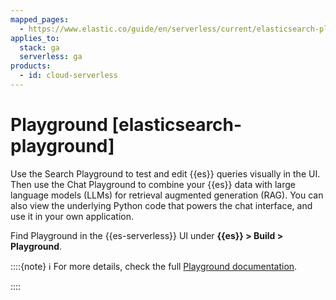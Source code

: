 ```yaml
---
mapped_pages:
  - https://www.elastic.co/guide/en/serverless/current/elasticsearch-playground.html
applies_to:
  stack: ga
  serverless: ga
products:
  - id: cloud-serverless
---
```


# Playground [elasticsearch-playground]

Use the Search Playground to test and edit {{es}} queries visually in the UI. Then use the Chat Playground to combine your {{es}} data with large language models (LLMs) for retrieval augmented generation (RAG). You can also view the underlying Python code that powers the chat interface, and use it in your own application.

Find Playground in the {{es-serverless}} UI under **{{es}} > Build > Playground**.

::::{note}
ℹ️ For more details, check the full [Playground documentation](../../../solutions/search/rag/playground.md).

::::
